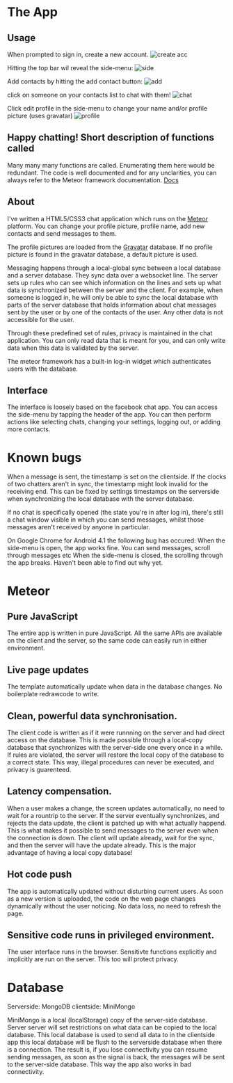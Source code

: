 The App
=======

Usage
-----
When prompted to sign in, create a new account.
![create acc](http://i.imgur.com/6aCUZ.png)

Hitting the top bar wil reveal the side-menu:
![side](http://i.imgur.com/yjpY4.png)

Add contacts by hitting the add contact button:
![add](http://i.imgur.com/CHkRi.png)

click on someone on your contacts list to chat with them!
![chat](http://i.imgur.com/NKL8L.png)

Click edit profile in the side-menu to change your name and/or profile picture (uses gravatar)
![profile](http://i.imgur.com/nqfuK.png)

Happy chatting!
Short description of functions called
-------------------------------------
Many many many functions are called. Enumerating them here would be redundant. The code is well documented and for
any unclarities, you can always refer to the Meteor framework documentation. 
[Docs](http://docs.meteor.com/)


About
-----

I've written a HTML5/CSS3 chat application which runs on the [Meteor](http://meteor.com) platform.
You can change your profile picture, profile name, add new contacts and send messages to them.

The profile pictures are loaded from the [Gravatar](http://gravatar.com) database. If no profile picture is found
in the gravatar database, a default picture is used.

Messaging happens through a local-global sync between a local database and a server database.
They sync data over a websocket line. The server sets up rules who can see which information on the lines and
sets up what data is synchronized between the server and the client.
For example, when someone is logged in, he will only be able to sync the local database with parts of the server
database that holds information about chat messages sent by the user or by one of the contacts of the user. Any
other data is not accessible for the user.

Through these predefined set of rules, privacy is maintained in the chat application. You can only read data
that is meant for you, and can only write data when this data is validated by the server.

The meteor framework has a built-in log-in widget which authenticates users with the database.

Interface
---------
The interface is loosely based on the facebook chat app. You can access the side-menu by tapping the header
of the app. You can then perform actions like selecting chats, changing your settings, logging out, or adding more
contacts. 



Known bugs
==========
When a message is sent, the timestamp is set on the clientside. If the clocks of two chatters aren't in sync,
the timestamp might look invalid for the receiving end. This can be fixed by settings timestamps on the serverside
when synchronizing the local database with the server database.

If no chat is specifically opened (the state you're in after log in), there's still a chat window visible in
which you can send messages, whilst those messages aren't received by anyone in particular.


On Google Chrome for Android 4.1 the following bug has occured:
    When the side-menu is open, the app works fine. You can send messages, scroll through messages etc
    When the side-menu is closed, the scrolling through the app breaks. Haven't been able to find out why yet.





Meteor
======

Pure JavaScript
---------------
The entire app is written in pure JavaScript. All the same APIs are available on the client and the server,
so the same code can easily run in either environment.

Live page updates
-----------------
The template automatically update when data in the database changes. No boilerplate redrawcode to write.

Clean, powerful data synchronisation.
-------------------------------------
The client code is written as if it were runnning on the server and had direct access on the database.
This is made possible through a local-copy database that synchronizes with the server-side one every once 
in a while. If rules are violated, the server will restore the local copy of the database to a correct state.
This way, illegal procedures can never be executed, and privacy is guarenteed.

Latency compensation.
---------------------
When a user makes a change, the screen updates automatically, no need to wait for a rountrip to the server.
If the server eventually synchronizes, and rejects the data update, the client is patched up with what actually
happend. This is what makes it possible to send messages to the server even when the connection is down.
The client will update already, wait for the sync, and then the server will have the update already.
This is the major advantage of having a local copy database!

Hot code push
-------------
The app is automatically updated without disturbing current users. As soon as a new version is uploaded,
the code on the web page changes dynamically without the user noticing. No data loss, no need to refresh the
page.


Sensitive code runs in privileged environment.
----------------------------------------------
The user interface runs in the browser. Sensitivte functions explicitly and implicitly are run on the server.
This too will protect privacy.




Database
========

Serverside: MongoDB
clientside: MiniMongo

MiniMongo is a local (localStorage) copy of the server-side database. Server server will set restrictions on what data
can be copied to the local database.  This local database is used to send all data to in the clientside app
this local database will be flush to the serverside database when there is a connection.
The result is, if you lose connectivity you can resume sending messages, as soon as the signal is back,
the messages will be sent to the server-side database. This way the app also works in bad connectivity.
